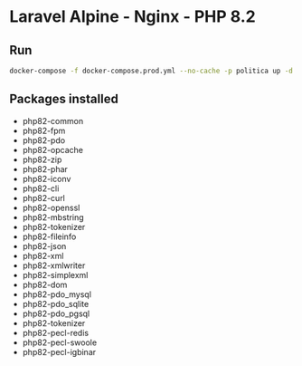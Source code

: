 # Laravel Alpine - Nginx - PHP 8.2


## Run

```bash
docker-compose -f docker-compose.prod.yml --no-cache -p politica up -d
```


## Packages installed
* php82-common 
* php82-fpm 
* php82-pdo 
* php82-opcache 
* php82-zip 
* php82-phar 
* php82-iconv 
* php82-cli 
* php82-curl 
* php82-openssl 
* php82-mbstring 
* php82-tokenizer 
* php82-fileinfo 
* php82-json 
* php82-xml 
* php82-xmlwriter 
* php82-simplexml 
* php82-dom 
* php82-pdo_mysql 
* php82-pdo_sqlite 
* php82-pdo_pgsql 
* php82-tokenizer 
* php82-pecl-redis 
* php82-pecl-swoole 
* php82-pecl-igbinar
